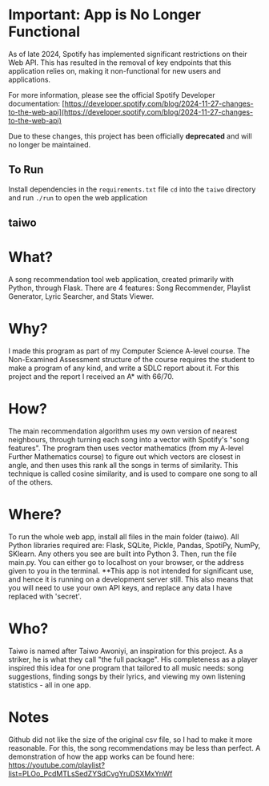 # Important: App is No Longer Functional

As of late 2024, Spotify has implemented significant restrictions on their Web API. This has resulted in the removal of key endpoints that this application relies on, making it non-functional for new users and applications.

For more information, please see the official Spotify Developer documentation: [https://developer.spotify.com/blog/2024-11-27-changes-to-the-web-api](https://developer.spotify.com/blog/2024-11-27-changes-to-the-web-api)

Due to these changes, this project has been officially **deprecated** and will no longer be maintained.

## To Run
Install dependencies in the `requirements.txt` file
`cd` into the `taiwo` directory and run `./run` to open the web application

## taiwo
# What?
A song recommendation tool web application, created primarily with Python, through Flask.
There are 4 features: Song Recommender, Playlist Generator, Lyric Searcher, and Stats Viewer.

# Why?
I made this program as part of my Computer Science A-level course. The Non-Examined Assessment structure of the course requires the student to make a program of any kind, and write a SDLC report about it. For this project and the report I received an A* with 66/70.

# How?
The main recommendation algorithm uses my own version of nearest neighbours, through turning each song into a vector with Spotify's "song features". The program then uses vector mathematics (from my A-level Further Mathematics course) to figure out which vectors are closest in angle, and then uses this rank all the songs in terms of similarity. This technique is called cosine similarity, and is used to compare one song to all of the others.

# Where?
To run the whole web app, install all files in the main folder (taiwo).
All Python libraries required are: Flask, SQLite, Pickle, Pandas, SpotiPy, NumPy, SKlearn. Any others you see are built into Python 3.
Then, run the file main.py.
You can either go to localhost on your browser, or the address given to you in the terminal.
**This app is not intended for significant use, and hence it is running on a development server still. This also means that you will need to use your own API keys, and replace any data I have replaced with 'secret'. 

# Who?
Taiwo is named after Taiwo Awoniyi, an inspiration for this project. As a striker, he is what they call "the full package". His completeness as a player inspired this idea for one program that tailored to all music needs: song suggestions, finding songs by their lyrics, and viewing my own listening statistics - all in one app.

# Notes
Github did not like the size of the original csv file, so I had to make it more reasonable. For this, the song recommendations may be less than perfect.
A demonstration of how the app works can be found here: https://youtube.com/playlist?list=PLOo_PcdMTLsSedZYSdCvgYruDSXMxYnWf
